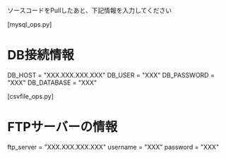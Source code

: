 ソースコードをPullしたあと、下記情報を入力してください

[mysql_ops.py]
# DB接続情報
DB_HOST = "XXX.XXX.XXX.XXX"
DB_USER = "XXX"
DB_PASSWORD = "XXX"
DB_DATABASE = "XXX"

[csvfile_ops.py]
# FTPサーバーの情報
ftp_server = "XXX.XXX.XXX.XXX"
username = "XXX"
password = "XXX"
